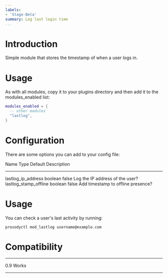 ```yaml
---
labels:
- 'Stage-Beta'
summary: Log last login time
...
```


Introduction
============

Simple module that stores the timestamp of when a user logs in.

Usage
=====

As with all modules, copy it to your plugins directory and then add it
to the modules\_enabled list:

``` lua
modules_enabled = {
  -- other modules
  "lastlog",
}
```

Configuration
=============

There are some options you can add to your config file:

  Name                      Type    Default Description
  ------------------------- ------- ------- ------------------------------------
  lastlog\_ip\_address      boolean false   Log the IP address of the user?
  lastlog\_stamp\_offline   boolean false   Add timestamp to offline presence?

Usage
=====

You can check a user's last activity by running:

    prosodyctl mod_lastlog username@example.com

Compatibility
=============

  ----- -------
  0.9   Works
  ----- -------
